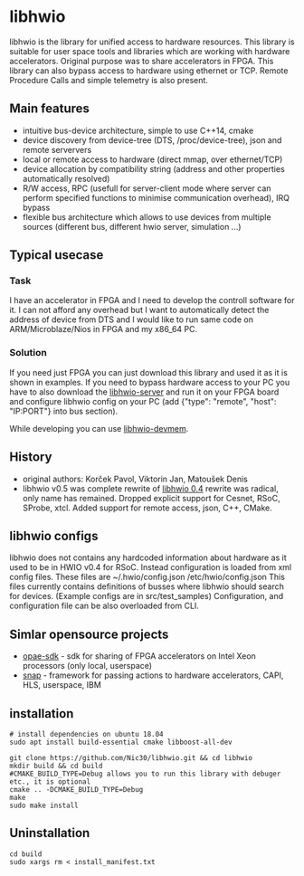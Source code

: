 # libhwio

libhwio is the library for unified access to hardware resources. This library is suitable for user space tools and libraries which are working with hardware accelerators. Original purpose was to share accelerators in FPGA. This library can also bypass access to hardware using ethernet or TCP. Remote Procedure Calls and simple telemetry is also present.  


## Main features

* intuitive bus-device architecture, simple to use C++14, cmake
* device discovery from device-tree (DTS, /proc/device-tree), json and remote serververs
* local or remote access to hardware (direct mmap, over ethernet/TCP)
* device allocation by compatibility string (address and other properties automatically resolved)
* R/W access, RPC (usefull for server-client mode where server can perform specified functions to minimise communication overhead), IRQ bypass 
* flexible bus architecture which allows to use devices from multiple sources (different bus, different hwio server, simulation ...)

## Typical usecase

### Task

I have an accelerator in FPGA and I need to develop the controll software for it. I can not afford any overhead but I want to automatically detect the address of device from DTS and I would like to run same code on ARM/Microblaze/Nios in FPGA and my x86_64 PC.

### Solution

If you need just FPGA you can just download this library and used it as it is shown in examples.
If you need to bypass hardware access to your PC you have to also download the [libhwio-server](https://github.com/Nic30/libhwio-server) and run it on your FPGA board and configure libhwio config on your PC (add 	{"type": "remote", "host": "IP:PORT"} into bus section).

While developing you can use [libhwio-devmem](https://github.com/Nic30/libhwio-devmem).


## History

* original authors: Korček Pavol, Viktorin Jan, Matoušek Denis
* libhwio v0.5 was complete rewrite of [libhwio 0.4](http://www.fit.vutbr.cz/research/view_product.php?id=274) rewrite was radical, only name has remained. Dropped explicit support for Cesnet, RSoC, SProbe, xtcl. Added support for remote access, json, C++, CMake.



## libhwio configs

libhwio does not contains any hardcoded information about hardware as it used to be in HWIO v0.4 for RSoC.
Instead configuration is loaded from xml config files.
These files are ~/.hwio/config.json /etc/hwio/config.json
This files currently contains definitions of busses where libhwio should search for devices.
(Example configs are in src/test_samples) Configuration, and configuration file can be also overloaded from CLI.


## Simlar opensource projects
* [opae-sdk](https://github.com/OPAE/opae-sdk) - sdk for sharing of FPGA accelerators on Intel Xeon processors (only local, userspace)
* [snap](https://github.com/open-power/snap) - framework for passing actions to hardware accelerators, CAPI, HLS, userspace, IBM


## installation
```
# install dependencies on ubuntu 18.04
sudo apt install build-essential cmake libboost-all-dev

git clone https://github.com/Nic30/libhwio.git && cd libhwio 
mkdir build && cd build
#CMAKE_BUILD_TYPE=Debug allows you to run this library with debuger etc., it is optional
cmake .. -DCMAKE_BUILD_TYPE=Debug 
make
sudo make install
```

## Uninstallation
```
cd build
sudo xargs rm < install_manifest.txt
```


